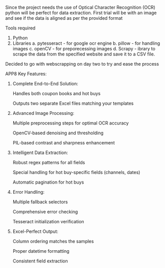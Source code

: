 Since the project needs the use of Optical Character Recognition (OCR) python will be perfect for data extraction. 
First trial will be with an image and see if the data is aligned as per the provided format

Tools required
1. Python
2. Libraries 
    a. pytesseract - for google ocr engine
    b. pillow - for handling images
    c. openCV - for preporecessing images
    d. Scrapy - ibrary to scrape the data from the specified website and save it to a CSV file.

Decided to go with webscrapping on day two to try and ease the process

APP8
Key Features:
1. Complete End-to-End Solution:

    Handles both coupon books and hot buys

    Outputs two separate Excel files matching your templates

2. Advanced Image Processing:

    Multiple preprocessing steps for optimal OCR accuracy

    OpenCV-based denoising and thresholding

    PIL-based contrast and sharpness enhancement

3. Intelligent Data Extraction:

    Robust regex patterns for all fields

    Special handling for hot buy-specific fields (channels, dates)

    Automatic pagination for hot buys

4. Error Handling:

    Multiple fallback selectors

    Comprehensive error checking

    Tesseract initialization verification

5. Excel-Perfect Output:

    Column ordering matches the samples

    Proper datetime formatting

    Consistent field extraction